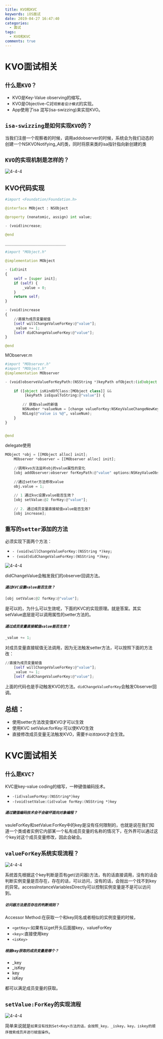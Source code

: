 ```yaml
---
title: KVO和KVC
keywords: iOS面试
date: 2019-04-27 16:47:40
categories: 
  - 面试
tags:
  - KVO和KVC
comments: true
---
```


# KVO面试相关

## `什么是KVO？`

- KVO是Key-Value observing的缩写。
- KVO是Objective-C对`观察者设计模式`的实现。
- App使用了isa 混写(isa-swizzing)来实现KVO。

## `isa-swizzing是如何实现KVO的？`

当我们注册一个观察者的时候，调用addobserver的时候，系统会为我们动态的创建一个NSKVONotifying_A的类，同时将原来类的isa指针指向新创建的类

## `KVO的实现机制是怎样的？`

![4-4-4](https://raw.githubusercontent.com/HaviLee/Blog-Images/master/Tech/4-4-1.png)

## KVO代码实现

```python
#import <Foundation/Foundation.h>

@interface MObject : NSObject

@property (nonatomic, assign) int value;

- (void)increase;

@end

____________________________

#import "MObject.h"

@implementation MObject

- (id)init
{
    self = [super init];
    if (self) {
        _value = 0;
    }
    return self;
}

- (void)increase
{
    //直接为成员变量赋值
    [self willChangeValueForKey:@"value"];
    _value += 1;
    [self didChangeValueForKey:@"value"];
}

@end

```

MObserver.m

```python
#import "MObserver.h"
#import "MObject.h"
@implementation MObserver

- (void)observeValueForKeyPath:(NSString *)keyPath ofObject:(id)object change:(NSDictionary<NSKeyValueChangeKey,id> *)change context:(void *)context{
    
    if ([object isKindOfClass:[MObject class]] &&
         [keyPath isEqualToString:@"value"]) {
        
        // 获取value的新值
        NSNumber *valueNum = [change valueForKey:NSKeyValueChangeNewKey];
        NSLog(@"value is %@", valueNum);
    }
}


@end
```

delegate使用

```python
MObject *obj = [[MObject alloc] init];
    MObserver *observer = [[MObserver alloc] init];
    
    //调用kvo方法监听obj的value属性的变化
    [obj addObserver:observer forKeyPath:@"value" options:NSKeyValueObservingOptionNew context:NULL];
   
    //通过setter方法修改value
    obj.value = 1;
    
    // 1 通过kvc设置value能否生效？
    [obj setValue:@2 forKey:@"value"];
    
    // 2. 通过成员变量直接赋值value能否生效?
    [obj increase];
```

## `重写的setter添加的方法`

必须实现下面两个方法：

- `- (void)willChangeValueForKey:(NSString *)key;`
- `- (void)didChangeValueForKey:(NSString *)key;`

![4-4-4](https://raw.githubusercontent.com/HaviLee/Blog-Images/master/Tech/4-4-2.png)

didChangeValue会触发我们的observer回调方法。

##### `通过KVC设置value能否生效？`

```python
[obj setValue:@2 forKey:@"value"];
```

是可以的，为什么可以生效呢，下面的KVC的实现原理。就是答案。其实setValue底层是可以调用属性的setter方法的。

##### `通过成员变量直接赋值value能否生效？`

```python
_value += 1;
```

对成员变量直接赋值无法调用，因为无法触发setter方法，可以按照下面的方法改：

```python
//直接为成员变量赋值
    [self willChangeValueForKey:@"value"];
    _value += 1;
    [self didChangeValueForKey:@"value"];
```

上面的代码也是手动触发KVO的方法。`didChangeValueForKey`会触发Observer回调。



## 总结：

- 使用setter方法改变值KVO才可以生效
- 使用KVC setValue:forKey:可以使KVO生效
- 直接修改成员变量无法触发KVO，需要`手动添加KVO`才会生效。

# KVC面试相关

## `什么是KVC?`

KVC是key-value coding的缩写，一种键值编码技术。

- `-(id)valueForKey:(NSString*)key`
- `-(void)setValue:(id)value forKey:(NSString *)key`

##### `通过键值编码技术会不会破坏面向对象编程？`

vauleForKey和setValue:ForKey中的key是没有任何限制的，也就是说在我们知道一个类或者实例它内部某一个私有成员变量的名称的情况下，在外界可以通过这个key对这个成员变量修改，因此会破会。

## `valueForKey系统实现流程？`

![4-4-4](https://raw.githubusercontent.com/HaviLee/Blog-Images/master/Tech/4-4-3.png)

系统首先根据这个key判断是否有get(访问器)方法，有的话直接调用，没有的话会判断实例变量是否存在，存在的话，可以访问，没有的话，会抛出一个找不到key的异常。accessInstanceVariablesDirectly可以控制实例变量是不是可以访问到。

##### `访问器方法是否存在的判断规则？`

Accessor Method:在获取一个和key同名或者相似的实例变量的时候，

- `<getKey>`:如果有以get开头后面接key，valueForKey
- `<key>`:直接使用key
- `<isKey>`

##### `根据key获取的成员变量是哪个？`

- _key
- _isKey
- key
- isKey

都可以满足成员变量的获取。

## `setValue:ForKey的实现流程`

![4-4-4](https://raw.githubusercontent.com/HaviLee/Blog-Images/master/Tech/4-4-4.png)



简单来说就是`如果没有找到Set<Key>方法的话，会按照_key，_iskey，key，iskey的顺序搜索成员并进行赋值操作`。

[KVO+KVC]: https://www.jianshu.com/p/b9f020a8b4c9



